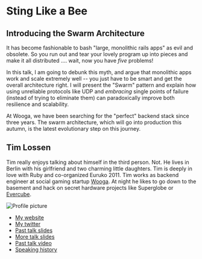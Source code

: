 # Sting Like a Bee 
## Introducing the Swarm Architecture

It has become fashionable to bash "large, monolithic rails apps" as
evil and obsolete. So you run out and tear your lovely program up 
into pieces and make it all distributed .... wait, now you have *five* 
problems!

In this talk, I am going to debunk this myth, and argue that monolithic 
apps work and scale extremely well -- you just have to be smart and get 
the overall architecture right. I will present the "Swarm" pattern and 
explain how using unreliable protocols like UDP and *embracing* single 
points of failure (instead of trying to eliminate them) can paradoxically 
improve both resilience and scalability.

At Wooga, we have been searching for the "perfect" backend stack 
since three years. The swarm architecture, which will go into production
this autumn, is the latest evolutionary step on this journey.



## Tim Lossen

Tim really enjoys talking about himself in the third person. Not. 
He lives in Berlin with his girlfriend and two charming little daughters.
Tim is deeply in love with Ruby and co-organized Euruko 2011. 
Tim works as backend engineer at social gaming startup [Wooga](http://wooga.com). 
At night he likes to go down to the basement and hack on secret hardware 
projects like Superglobe or [Evercube](http://evercu.be).

![Profile picture](http://tim.lossen.de/tim.png)

- [My website](http://tim.lossen.de)
- [My twitter](https://twitter.com/#!/tlossen)
- [Past talk slides](http://www.slideshare.net/tim.lossen.de)
- [More talk slides](http://speakerdeck.com/u/tlossen)
- [Past talk video](http://vimeo.com/12610120)
- [Speaking history](http://lanyrd.com/profile/tlossen/sessions/)

